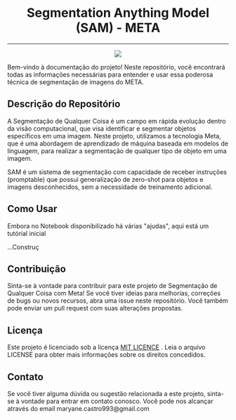 <h1 align="center">Segmentation Anything Model (SAM) - META</h1>
<hr>
<p align="center">
<img src="http://img.shields.io/static/v1?label=STATUS&message=FINALIZADO&color=GREEN&style=for-the-badge"/>
</p>

<p>Bem-vindo à documentação do projeto! Neste repositório, você encontrará todas as informações necessárias para entender e usar essa poderosa técnica de segmentação de imagens do META.</p>


<h2>Descrição do Repositório</h2>
<p>A Segmentação de Qualquer Coisa é um campo em rápida evolução dentro da visão computacional, que visa identificar e segmentar objetos específicos em uma imagem. Neste projeto, utilizamos a tecnologia Meta, que é uma abordagem de aprendizado de máquina baseada em modelos de linguagem, para realizar a segmentação de qualquer tipo de objeto em uma imagem.</p>

<p>SAM é um sistema de segmentação com capacidade de receber instruções (promptable) que possui generalização de zero-shot para objetos e imagens desconhecidos, sem a necessidade de treinamento adicional.</p>


<h2>Como Usar</h2>
<p>Embora no Notebook disponibilizado há várias "ajudas", aqui está um tutórial inicial</p>
...Construç





<h2>Contribuição</h2>
<p>Sinta-se à vontade para contribuir para este projeto de Segmentação de Qualquer Coisa com Meta! Se você tiver ideias para melhorias, correções de bugs ou novos recursos, abra uma issue neste repositório. Você também pode enviar um pull request com suas alterações propostas.</p>


<h2>Licença</h2>
<p>Este projeto é licenciado sob a licença <a href="https://opensource.org/license/mit/">MIT LICENCE</a>
. Leia o arquivo LICENSE para obter mais informações sobre os direitos concedidos.</p>

<h2>Contato</h2>


<p>Se você tiver alguma dúvida ou sugestão relacionada a este projeto, sinta-se à vontade para entrar em contato conosco. Você pode nos alcançar através do email maryane.castro993@gmail.com</p>
